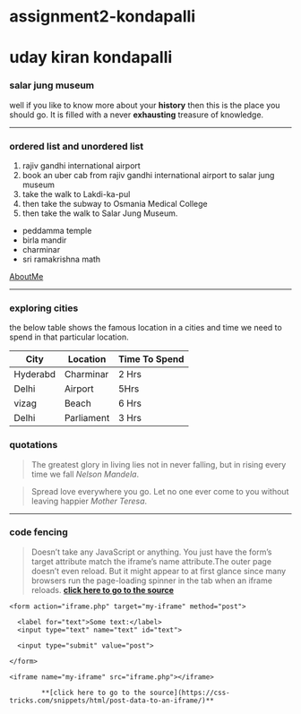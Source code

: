 # assignment2-kondapalli
# uday kiran kondapalli
### salar jung museum ###
well if you like to know more about your **history** then this is the place you should go. It is filled with a never **exhausting** treasure of knowledge.
***
### ordered list and unordered list
1. rajiv gandhi international airport 
2. book an uber cab from rajiv gandhi international airport to salar jung museum                                      
3. take the walk to Lakdi-ka-pul 
4. then take the subway to Osmania Medical College 
5. then take the walk to Salar Jung Museum.
* peddamma temple
* birla mandir
* charminar
* sri ramakrishna math

[AboutMe](AboutMe.md)
***
### exploring cities
the below table shows the famous location in a cities and time we need to spend in that particular location.


|City |  Location | Time To Spend |
|    --- |       --- |          --- |
Hyderabd| Charminar|  2 Hrs | 
|Delhi|   Airport|    5Hrs|
|vizag| Beach|6 Hrs|
Delhi|Parliament| 3 Hrs|
### quotations
> The greatest glory in living lies not in never falling, but in rising every time we fall *Nelson Mandela*.

> Spread love everywhere you go. Let no one ever come to you without leaving happier *Mother Teresa*.

***

### code fencing
>  Doesn’t take any JavaScript or anything. You just have the form’s target attribute match the iframe’s name attribute.The outer page doesn’t even reload. But it might appear to at first glance since many browsers run the page-loading spinner in the tab when an iframe reloads.
> **[click here to go to the source](https://css-tricks.com/snippets/html/post-data-to-an-iframe/)**
```
<form action="iframe.php" target="my-iframe" method="post">
			
  <label for="text">Some text:</label>
  <input type="text" name="text" id="text">
			
  <input type="submit" value="post">
			
</form>
		
<iframe name="my-iframe" src="iframe.php"></iframe>
 ```
            **[click here to go to the source](https://css-tricks.com/snippets/html/post-data-to-an-iframe/)**



            


